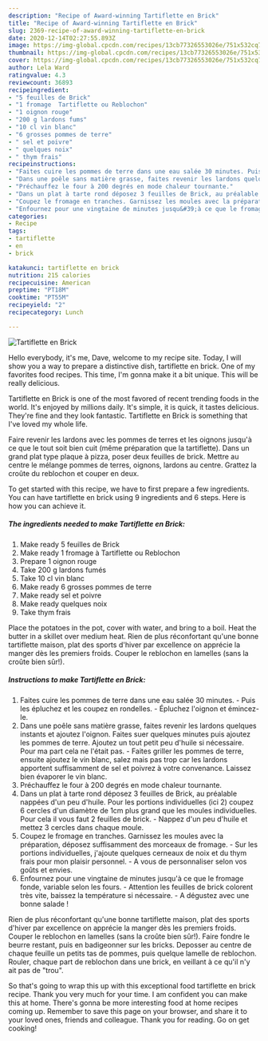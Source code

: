 ```yaml
---
description: "Recipe of Award-winning Tartiflette en Brick"
title: "Recipe of Award-winning Tartiflette en Brick"
slug: 2369-recipe-of-award-winning-tartiflette-en-brick
date: 2020-12-14T02:27:55.893Z
image: https://img-global.cpcdn.com/recipes/13cb77326553026e/751x532cq70/tartiflette-en-brick-photo-principale-de-la-recette.jpg
thumbnail: https://img-global.cpcdn.com/recipes/13cb77326553026e/751x532cq70/tartiflette-en-brick-photo-principale-de-la-recette.jpg
cover: https://img-global.cpcdn.com/recipes/13cb77326553026e/751x532cq70/tartiflette-en-brick-photo-principale-de-la-recette.jpg
author: Lela Ward
ratingvalue: 4.3
reviewcount: 36893
recipeingredient:
- "5 feuilles de Brick"
- "1 fromage  Tartiflette ou Reblochon"
- "1 oignon rouge"
- "200 g lardons fums"
- "10 cl vin blanc"
- "6 grosses pommes de terre"
- " sel et poivre"
- " quelques noix"
- " thym frais"
recipeinstructions:
- "Faites cuire les pommes de terre dans une eau salée 30 minutes. Puis les épluchez et les coupez en rondelles. Épluchez l&#39;oignon et émincez-le."
- "Dans une poêle sans matière grasse, faites revenir les lardons quelques instants et ajoutez l&#39;oignon. Faites suer quelques minutes puis ajoutez les pommes de terre. Ajoutez un tout petit peu d&#39;huile si nécessaire. Pour ma part cela ne l&#39;était pas. Faites griller les pommes de terre, ensuite ajoutez le vin blanc, salez mais pas trop car les lardons apportent suffisamment de sel et poivrez à votre convenance. Laissez bien évaporer le vin blanc."
- "Préchauffez le four à 200 degrés en mode chaleur tournante."
- "Dans un plat à tarte rond déposez 3 feuilles de Brick, au préalable nappées d&#39;un peu d&#39;huile. Pour les portions individuelles (ici 2) coupez 6 cercles d&#39;un diamètre de 1cm plus grand que les moules individuelles. Pour cela il vous faut 2 feuilles de brick. Nappez d&#39;un peu d&#39;huile et mettez 3 cercles dans chaque moule."
- "Coupez le fromage en tranches. Garnissez les moules avec la préparation, déposez suffisamment des morceaux de fromage. Sur les portions individuelles, j&#39;ajoute quelques cerneaux de noix et du thym frais pour mon plaisir personnel. A vous de personnaliser selon vos goûts et envies."
- "Enfournez pour une vingtaine de minutes jusqu&#39;à ce que le fromage fonde, variable selon les fours.  Attention les feuilles de brick colorent très vite, baissez la température si nécessaire. A dégustez avec une bonne salade !"
categories:
- Recipe
tags:
- tartiflette
- en
- brick

katakunci: tartiflette en brick 
nutrition: 215 calories
recipecuisine: American
preptime: "PT18M"
cooktime: "PT55M"
recipeyield: "2"
recipecategory: Lunch

---
```



![Tartiflette en Brick](https://img-global.cpcdn.com/recipes/13cb77326553026e/751x532cq70/tartiflette-en-brick-photo-principale-de-la-recette.jpg)

Hello everybody, it's me, Dave, welcome to my recipe site. Today, I will show you a way to prepare a distinctive dish, tartiflette en brick. One of my favorites food recipes. This time, I'm gonna make it a bit unique. This will be really delicious.

Tartiflette en Brick is one of the most favored of recent trending foods in the world. It's enjoyed by millions daily. It's simple, it is quick, it tastes delicious. They're fine and they look fantastic. Tartiflette en Brick is something that I've loved my whole life.

Faire revenir les lardons avec les pommes de terres et les oignons jusqu&#39;à ce que le tout soit bien cuit (même préparation que la tartiflette). Dans un grand plat type plaque à pizza, poser deux feuilles de brick. Mettre au centre le mélange pommes de terres, oignons, lardons au centre. Grattez la croûte du reblochon et couper en deux.


To get started with this recipe, we have to first prepare a few ingredients. You can have tartiflette en brick using 9 ingredients and 6 steps. Here is how you can achieve it.

<!--inarticleads1-->

##### The ingredients needed to make Tartiflette en Brick:

1. Make ready 5 feuilles de Brick
1. Make ready 1 fromage à Tartiflette ou Reblochon
1. Prepare 1 oignon rouge
1. Take 200 g lardons fumés
1. Take 10 cl vin blanc
1. Make ready 6 grosses pommes de terre
1. Make ready  sel et poivre
1. Make ready  quelques noix
1. Take  thym frais


Place the potatoes in the pot, cover with water, and bring to a boil. Heat the butter in a skillet over medium heat. Rien de plus réconfortant qu&#39;une bonne tartiflette maison, plat des sports d&#39;hiver par excellence on apprécie la manger dès les premiers froids. Couper le reblochon en lamelles (sans la croûte bien sûr!). 

<!--inarticleads2-->

##### Instructions to make Tartiflette en Brick:

1. Faites cuire les pommes de terre dans une eau salée 30 minutes. - Puis les épluchez et les coupez en rondelles. - Épluchez l&#39;oignon et émincez-le.
1. Dans une poêle sans matière grasse, faites revenir les lardons quelques instants et ajoutez l&#39;oignon. Faites suer quelques minutes puis ajoutez les pommes de terre. Ajoutez un tout petit peu d&#39;huile si nécessaire. Pour ma part cela ne l&#39;était pas. - Faites griller les pommes de terre, ensuite ajoutez le vin blanc, salez mais pas trop car les lardons apportent suffisamment de sel et poivrez à votre convenance. Laissez bien évaporer le vin blanc.
1. Préchauffez le four à 200 degrés en mode chaleur tournante.
1. Dans un plat à tarte rond déposez 3 feuilles de Brick, au préalable nappées d&#39;un peu d&#39;huile. Pour les portions individuelles (ici 2) coupez 6 cercles d&#39;un diamètre de 1cm plus grand que les moules individuelles. Pour cela il vous faut 2 feuilles de brick. - Nappez d&#39;un peu d&#39;huile et mettez 3 cercles dans chaque moule.
1. Coupez le fromage en tranches. Garnissez les moules avec la préparation, déposez suffisamment des morceaux de fromage. - Sur les portions individuelles, j&#39;ajoute quelques cerneaux de noix et du thym frais pour mon plaisir personnel. - A vous de personnaliser selon vos goûts et envies.
1. Enfournez pour une vingtaine de minutes jusqu&#39;à ce que le fromage fonde, variable selon les fours.  - Attention les feuilles de brick colorent très vite, baissez la température si nécessaire. - A dégustez avec une bonne salade !


Rien de plus réconfortant qu&#39;une bonne tartiflette maison, plat des sports d&#39;hiver par excellence on apprécie la manger dès les premiers froids. Couper le reblochon en lamelles (sans la croûte bien sûr!). Faire fondre le beurre restant, puis en badigeonner sur les bricks. Deposser au centre de chaque feuille un petits tas de pommes, puis quelque lamelle de reblochon. Rouler, chaque part de reblochon dans une brick, en veillant à ce qu&#39;il n&#39;y ait pas de &#34;trou&#34;. 

So that's going to wrap this up with this exceptional food tartiflette en brick recipe. Thank you very much for your time. I am confident you can make this at home. There's gonna be more interesting food at home recipes coming up. Remember to save this page on your browser, and share it to your loved ones, friends and colleague. Thank you for reading. Go on get cooking!
